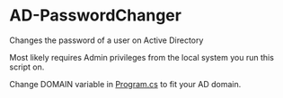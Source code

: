 # AD-PasswordChanger
Changes the password of a user on Active Directory

Most likely requires Admin privileges from the local system you run this script on.

Change DOMAIN variable in [Program.cs](https://github.com/starhound/AD-PasswordChanger/blob/master/PasswordChanger/Program.cs#L9) to fit your AD domain.
